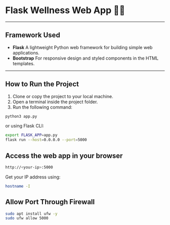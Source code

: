 # Flask Wellness Web App 🐬✨

---

## Framework Used

- **Flask**
   A lightweight Python web framework for building simple web applications.
- **Bootstrap**
  For responsive design and styled components in the HTML templates.

---

## How to Run the Project

1.  Clone or copy the project to your local machine.
2.  Open a terminal inside the project folder.
3.  Run the following command:

```bash
python3 app.py
```

or using Flask CLI:

```bash
export FLASK_APP=app.py
flask run --host=0.0.0.0 --port=5000
```
## Access the web app in your browser

```bash
http://<your-ip>:5000
```
Get your IP address using:

```bash
hostname -I
```

## Allow Port Through Firewall

```bash
sudo apt install ufw -y
sudo ufw allow 5000
```

